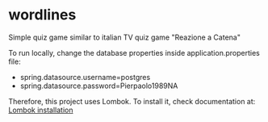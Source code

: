 # wordlines
Simple quiz game similar to italian TV quiz game "Reazione a Catena"

To run locally, change the database properties inside application.properties file:
<ul>
  <li>
    spring.datasource.username=postgres
  </li>
  <li>
    spring.datasource.password=Pierpaolo1989NA
  </li>
</ul>

Therefore, this project uses Lombok. To install it, check documentation at:
<a href="https://projectlombok.org/setup/">Lombok installation</a>

